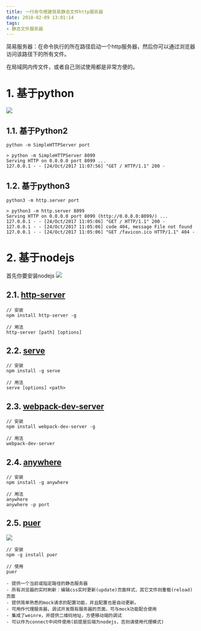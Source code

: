 ```yaml
---
title: 一行命令搭建简易静态文件http服务器
date: 2018-02-09 13:01:14
tags:
- 静态文件服务器
---
```


简易服务器：在命令执行的所在路径启动一个http服务器，然后你可以通过浏览器访问该路径下的所有文件。

在局域网内传文件，或者自己测试使用都是非常方便的。

# 1. 基于python
![](http://p3alsaatj.bkt.clouddn.com/20180209130207_yzmvQO_Screenshot.jpeg)

## 1.1. 基于Python2
`python -m SimpleHTTPServer port`

```
> python -m SimpleHTTPServer 8099
Serving HTTP on 0.0.0.0 port 8099 ...
127.0.0.1 - - [24/Oct/2017 11:07:56] "GET / HTTP/1.1" 200 -
```

## 1.2. 基于python3
`python3 -m http.server port`

```
> python3 -m http.server 8099
Serving HTTP on 0.0.0.0 port 8099 (http://0.0.0.0:8099/) ...
127.0.0.1 - - [24/Oct/2017 11:05:06] "GET / HTTP/1.1" 200 -
127.0.0.1 - - [24/Oct/2017 11:05:06] code 404, message File not found
127.0.0.1 - - [24/Oct/2017 11:05:06] "GET /favicon.ico HTTP/1.1" 404 -
```

# 2. 基于nodejs
首先你要安装nodejs
![](http://p3alsaatj.bkt.clouddn.com/20180209130231_76jUWj_Screenshot.jpeg)


## 2.1. [http-server](https://github.com/indexzero/http-server)
```
// 安装
npm install http-server -g

// 用法
http-server [path] [options]
```

## 2.2. [serve](https://github.com/zeit/serve)
```
// 安装
npm install -g serve

// 用法
serve [options] <path>
```

## 2.3. [webpack-dev-server](https://github.com/webpack/webpack-dev-server)
```
// 安装
npm install webpack-dev-server -g

// 用法
webpack-dev-server
```

## 2.4. [anywhere](https://github.com/JacksonTian/anywhere)
```
// 安装
npm install -g anywhere

// 用法
anywhere
anywhere -p port
```

## 2.5. [puer](https://github.com/leeluolee/puer)

![](http://p3alsaatj.bkt.clouddn.com/20180209130246_GqSjH6_Screenshot.jpeg)

```
// 安装
npm -g install puer

// 使用
puer

- 提供一个当前或指定路径的静态服务器
- 所有浏览器的实时刷新：编辑css实时更新(update)页面样式，其它文件则重载(reload)页面
- 提供简单熟悉的mock请求的配置功能，并且配置也是自动更新。
- 可用作代理服务器，调试开发既有服务器的页面，可与mock功能配合使用
- 集成了weinre，并提供二维码地址，方便移动端的调试
- 可以作为connect中间件使用(前提是后端为nodejs，否则请使用代理模式)
```


  [1]: /img/bVXkqP